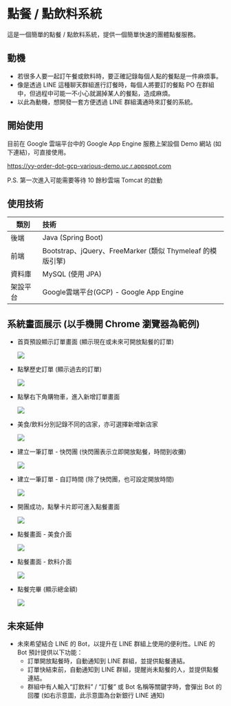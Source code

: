 # 點餐 / 點飲料系統

這是一個簡單的點餐 / 點飲料系統，提供一個簡單快速的團體點餐服務。

## 動機
- 若很多人要一起訂午餐或飲料時，要正確記錄每個人點的餐點是一件麻煩事。
- 像是透過 LINE 這種聊天群組進行訂餐時，每個人將要訂的餐點 PO 在群組中，但過程中可能一不小心就漏掉某人的餐點，造成麻煩。
- 以此為動機，想開發一套方便透過 LINE 群組溝通時來訂餐的系統。



## 開始使用

目前在 Google 雲端平台中的 Google App Engine 服務上架設個 Demo 網站 (如下連結)，可直接使用。

https://yy-order-dot-gcp-various-demo.uc.r.appspot.com


P.S. 第一次進入可能需要等待 10 餘秒雲端 Tomcat 的啟動

## 使用技術

| 類別          | 技術               |
| ----------------- |:----------------------- |
| 後端               | Java (Spring Boot)   |
| 前端               | Bootstrap、jQuery、FreeMarker (類似 Thymeleaf 的模版引擎)     |
| 資料庫               | MySQL (使用 JPA)     |
| 架設平台           | Google雲端平台(GCP) - Google App Engine     |

## 系統畫面展示 (以手機開 Chrome 瀏覽器為範例)

- 首頁預設顯示訂單畫面 (顯示現在或未來可開放點餐的訂單)

  ![](https://i.imgur.com/XdDjS4K.png)

- 點擊歷史訂單 (顯示過去的訂單)

  ![](https://i.imgur.com/3UQhC94.png)

- 點擊右下角購物車，進入新增訂單畫面

  ![](https://i.imgur.com/rBHyrPe.png)

- 美食/飲料分別記錄不同的店家，亦可選擇新增新店家

  ![](https://i.imgur.com/xEmTpjX.png)

- 建立一筆訂單 - 快閃團 (快閃團表示立即開放點餐，時間到收攤)

  ![](https://i.imgur.com/E75JeB5.png)

- 建立一筆訂單 - 自訂時間 (除了快閃團，也可設定開放時間)

  ![](https://i.imgur.com/BROWV36.png)

- 開團成功，點擊卡片即可進入點餐畫面

  ![](https://i.imgur.com/iO7GTei.png)

- 點餐畫面 - 美食介面

  ![](https://i.imgur.com/O7qVkGH.png)

- 點餐畫面 - 飲料介面

  ![](https://i.imgur.com/FVEHngB.png)

- 點餐完畢 (顯示總金額)

  ![](https://i.imgur.com/WWYdjbQ.png)

## 未來延伸
- 未來希望結合 LINE 的 Bot，以提升在 LINE 群組上使用的便利性。LINE 的 Bot 預計提供以下功能：
    - 訂單開放點餐時，自動通知到 LINE 群組，並提供點餐連結。
    - 訂單快結束前，自動通知到 LINE 群組，提醒尚未點餐的人，並提供點餐連結。
    - 群組中有人輸入“訂飲料” / “訂餐” 或 Bot 名稱等關鍵字時，會彈出 Bot 的回覆 (如右示意圖，此示意圖為台新銀行 LINE 通知)
